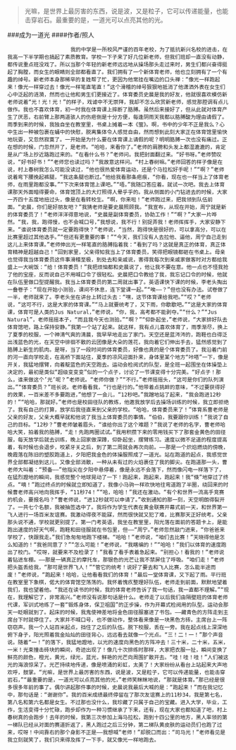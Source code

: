 > 光嘛，是世界上最厉害的东西，说是波，又是粒子，它可以传递能量，也能击穿岩石。最重要的是，一道光可以点亮其他的光。

###成为一道光
####作者/照人

						我的中学是一所校风严谨的百年老校，为了抵抗新兴名校的进击，在我高一下半学期也搞起了素质教育。学校一下子来了好几位新老师，但我们班却一直没有动静，都传说重点班没戏了。所以当那个年轻的新老师远远地从操场那头走过来时，男生们都兴奋得挺起了胸膛，而女生的眼睛则全部都看直了。我们拥有了一个新体育老师，他也立刻拥有了一个有趣的绰号。新老师本身那稀罕的复姓帮了忙，更因为他常挂在嘴边的口头禅：“像光一样跑起来！像光一样穿过去！像光一样笔直笔直！”这个滑稽的绰号狠狠地抵消了他潇洒外表在女生们心中泛起的涟漪，然而也让他和男生们更接近了。体育委员史晨是我的好友，他就很喜欢模仿新老师说着“光！光！光！”的样子，戏谑中不无崇拜，我却不怎么欣赏新老师，感觉那腔调有点儿做作。我也不喜欢体育，初一时我在体育课上摔断了胳膊。虽然后来接好了，但从此就对体育产生了厌恶，右前臂上那两道骇人的伤疤倒是十分方便，每逢阴雨天我都以胳膊酸为理由请假了。雨季到来的时候，我独自坐在教室里，书桌上摊着一本《萤》。啊，书中的少年不正是我么？心中生出一种被包裹在蛹中的快慰，脱离集体令人感觉自由，然而想到此刻大家正在体育馆里愉快地玩耍，又忽然寂寞了。一开始是为什么要在体育课上请假的呢？明明胳膊一次也没有痛过。正在想的时候，门忽然开了，是老师。“哈哈，来看你了。”老师的肩膀和头发上都湿漉漉的，肯定是从广场上抄近路跑过来的。“在看什么书？”老师问。我把封面翻过来。“好书呀。”老师赞叹说，“好书好书！”“老师您也读过吗？”我故意这样问。“村上春树嘛。”老师回答的样子像是在说，村上春树我怎么可能没读过，“他也很热爱体育运动，还是个马拉松好手呢！”“啊？”老师说着弯下腰挽起裤腿，“我这条腿也断过。”他给我看那条疤痕，“你看，现在也一样当上了体育老师，在雨里跑都没事。”“下次来体育馆上课吧。”“唔。”我随口答应着。就试一次吧。我去上体育课那天外面暗得要命，体育馆顶上的大灯照得人晕乎乎的。我从侧面的小门钻进去的时候，大家一齐四十五度地扭过头，像是在看转校生。“啊，你来啦！”老师跑过来，把我领到队伍前面。“史晨，你们是好朋友吧？”我猜老师是要史晨照顾我。“我宣布，从现在开始，周宁就是新的体育委员了！”老师洋洋得意地说，“史晨是副体育委员，协助工作！”“啊？”大家一片哗然。“我，我，跑得慢，也不会喊口号，”我想说，我不行！别捉弄我！老师挥挥手，大家安静下来。“谁说体育委员就一定要跑得快？”老师说，“当然，跑得快是很好的，可以拿高分，可以在比赛里超过其他选手。”“但还有更重要的事！”“今天，我们没有人去拉他、逼他，周宁自己走到这儿上来体育课。”老师伸出光一样笔直的胳膊指着我：“看到了吗？这就是真正的体育，真正体育精神是超越自己！”回到家里，父亲得知我当上了体育委员，笑得把眼镜都砸在书桌上。母亲也觉得我当体育委员这件事滑稽至极，到处去和亲戚说，害得我每次到亲戚家做客时对方都给我盛上一大碗饭：“给！体育委员！”我把烦恼都和史晨说了，他让我不要在意。他一点也不怪我抢了他的宝座，反而说自己不用喊口令了很轻松。史晨把口令教给了我，我忘记口令的时候，他就在队伍里做口型提醒我。我当上体育委员的第二周就出事了。英语课快下课的时候，李老头掏出一叠卷子：“现在开始小测验，课间不休息，连下堂课一起。”“唉——？”但也没有办法。试卷做了一半，老师就来了。李老头坐在讲台上转过头去：“嘿，这节体育课给我吧。”“哎？”老师说，“这可不行，这是大家的体育课。”“马上就要统考了，又下雨，你歇歇吧。”“这是大家的体育课，体育可是人类的Jus Natural，”老师说，“你，我，高考都不能剥夺。”“什么？”“Jus Natural”，老师摇摇本子，“而且我今天也测验。”“啊？”“仰卧起坐，”老师说，“大家排好队去体育馆吧，路上保持安静。”我第一个站了起来。就这样，我有点儿喜欢体育了，雨季渐尽，换上了夏季的校服，一个神清气爽的清晨，我早早地走出了家门。天空还是蓝涔涔的，跑鞋也白得泛出浅蓝色的光，在天空中徘徊不散的云团像是大朵的莲花，我向着它们伸出手去，猛然感觉到了胳膊上新生的肌肉。是呀，当了一段时间的体育委员，好像也真的是个体育委员了。我沿着门前的河一直向学校走，在高桥下面站住，夏季的凉风迎面扑来，身体里某个地方“咔嗒”一下，像是开关，我猛地摆臂，向着靛蓝色的天空跑去。运动会检阅式的队型，是全班一起围坐在体操垫上决定的，最初是类似“超级变变变”似的一个点子，讨论了一节课变得十分完美。“好点子！那么，谁来做这个’光’呢？”老师说。“老师你做？”“不行。”老师摇摇头，“这可是你们的队列演出。”“体育委员？”班长说。老师看看我，“行也是行的。”他带着点挑衅的意味，“不过要获得好的效果，一百米差不多要跑进，”他想了一会儿，“12秒吧。”我蹭地站了起来，“我会跑进12秒的！”“哈哈，那就好。”老师也是校田径队的教练，他邀我放学后去操场训练的时候，我立即拒绝了。我有自己的打算，放学后我径直来到父亲的学校。“哈哈，体育委员来了！”体育系曹老师是父亲的好友，父亲大概早就和他说了我当上体育委员的事情。“伯伯，我要跟你训练！”我说了自己的目标。“12秒？”曹老师皱着眉头，“谁给你出了这个难题？”我说了老师的名字，曹老师哈哈大笑，拍着我的胳膊，“走！先跑两圈试试。”我用积攒下来的零用钱买下了那套金黄色的田径服，每天放学后就去训练，晚上回家做深蹲，仰卧起坐，摆臂练习。速度以微不足道的程度提高着，有时候也会退步，咬紧牙关之后，到了第二周就会再次向前。——那是一个炽焰燃烧的傍晚，晚霞落在陈旧的塑胶跑道上，夕阳把我金色的体操服照成了一道光。站在跑道的起点，我感觉世界全部都凝结到这儿，又像全部消散，一种从未有过的火焰裹住了我的脚尖。在跑道那一头，曹老师大叫着：“预备——”他指尖在夕阳中悬停着，像是永远不会落下，然而像闪电一样落下了，在猛烈蹬地的瞬间，我感觉整个地球晃动了一下！跑起来，跑起来，跑起来！我“倏”地穿过了终点。“嘀！”跑过终点的时候就立即知道了，我像小马驹一样欢快地往弯道跑了半圈，绕回来的时候曹老师高兴地向我挥手，“11秒74！”“哈，哈哈！”我还在激动。“有个和世界一流高手竞赛的机会，要报名吗？”曹老师说，“进12秒就可以申请了。”收到通知的那一刻，天空明朗得裂开了。一共七个名额，我被抽签选中了。我将作为学生代表在黄金联赛开幕式前一天，和世界第一飞人进行一场百米友谊赛。我激动得夜不能寐，然而很快就又犯了难，比赛那天正好统考。父亲那头说不通，学校就更别提了。第一门考英语，我坐在教室里，阳光落在面前的答题卡上，是能跑出速度的好天气啊，跑鞋和田径服就在书包里，但——“周宁。”老师忽然敲门进来，“你爸爸来学校了，快跟我走。”我们急匆匆地跑下楼梯。“哈哈！”老师说，“咱们去比赛！”天晓得他是怎么知道的！“我爸同意了？”“怎么可能！”老师说，“我瞎编的！”“哈哈！”我们以体育的速度跑出了校门。“哎呀，就要来不及检录了！”我看了看手表着急起来。“别担心！看我的！”老师说着钻进车棚。——那是一辆真正的摩托车，那银色的光芒让我不禁屏住了呼吸。“咱们走！”老师把头盔丢给我，“那可是世界飞人！”“管它的统考！说好了要去和飞人比赛，怎么能半途而废！”老师说，“跑起来！哈哈，让他看看我们的体育！”最后一堂体育课，又下起了雨。平行班在教室里下象棋，偌大的体育馆空荡荡的。我怀着愧疚整理好队伍，老师走到前面，默默地望着我们，我也望着他。“我还在读书的时候，我的体育老师告诉了我一句话，我一直都不理解。”“现在，我理解它了，非常高兴。”老师没有说那句话是什么。老师走了以后我们由隔壁班的体育老师代课，军训式地练了一套“锻炼身体，保卫祖国”的正步操，作为开幕式检阅用的队型。运动会那天一眨眼就到了。起床的时候，我鬼使神差地将金色田径服塞进了书包。——藏青色的方阵走到主席台下时就停住了。大家并不喊口号，也不做动作，整体看来像是一块黑色方砖。主席台上一阵窃窃声。我一个人站百米起点，挡住了之后的队伍。脱下校服，丢在一旁。我在起点线上深深地俯下身子，阳光照着我金灿灿的田径背心，远远看去就像一个光点。“三！二！一！”那个声音说。随着“一！”的落下，我猛地蹬地，以光的速度向黑色的方阵冲去！三十米，二十米，五米，一米！光束撞击砖块的瞬间，奇迹出现了！像几十次排练时那样，大家把衣服一扯，瞬间变换了鲜亮的颜色，橙光，黄光，绿光，蓝光，鲜艳的光芒向周围扩散开去。“哇！哇！哇！”人们被这光的海浪惊呆了。光芒持续地传递，像是喷涌的彩虹，太美了！大家纷纷从看台上站起来大声地欢呼，鼓掌。“光嘛，是世界上最厉害的东西，说是波，又是粒子，它可以传递能量，也能击穿岩石，”“最重要的是，一道光可以点亮其他的光，”老师笑眯眯地说，“那就是体育。”那已经是很多很多年前的事了。偶尔讲起那件事的时候，史晨说我最后大喊的是：“跑起来！”而在我记忆中，那句话是：“谢谢你”。我的百米成绩最终停留在了那次友谊赛上的11秒34，我是第七名，第八名和第六名都是女生。不过那也没什么，我珍藏了只属于自己的宝藏。进入大学，毕业，工作，生活变得十分忙碌，跑步却作为一种习惯继承了下来，还有，现在大家也都知道了吧，村上春树真的会跑步！去年的时候，我第三次参加上海马拉松，跑到十四公里的地方，黑人率领的第一梯队已经从对面的赛道折返了，黑人跑过之后三分钟，第二梯队黄皮肤的运动员们也跑了过来，哎呀！中间靠右的那个身影不正是——我想喊“老师！”却脱口而出：“司马光！”老师看见是我立刻就笑了，我们只来得及挥了一下手，就又像光一样地跑去。			  		